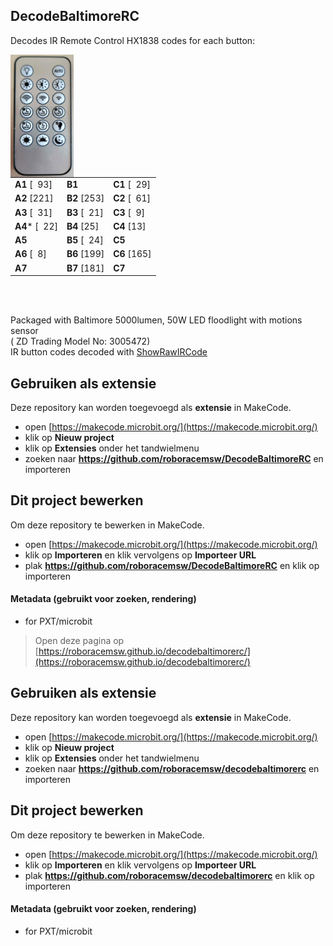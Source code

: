 ## DecodeBaltimoreRC
Decodes IR Remote Control HX1838 codes for each button:

<img src="./baltimore_RC.jpeg"  width="20%" height="20%" align="left" alt="HX1838 IR remote control"/>


|   |   |   |
|---|---|---|
| **A1**  [&nbsp;&nbsp;93]| **B1**  | **C1**  [&nbsp;&nbsp;29]|
| **A2**  [221]| **B2**  [253]| **C2**  [&nbsp;&nbsp;61]|
| **A3**  [&nbsp;&nbsp;31]| **B3** [&nbsp;&nbsp;21]| **C3**  [&nbsp;&nbsp;9]|
| **A4*** [&nbsp;&nbsp;22]|  **B4**  [25]| **C4**  [13]|
|     **A5** | **B5** [&nbsp;&nbsp;24]| **C5**      |
| **A6** [&nbsp;&nbsp;8]|  **B6**  [199]| **C6**  [165]|
|     **A7** | **B7** [181]| **C7**     | 
<br clear="left"/>
<br/>

Packaged with Baltimore 5000lumen, 50W LED floodlight with motions sensor<br/>
( ZD Trading Model No: 3005472)
<br/>
IR button codes decoded with [ShowRawIRCode](../ShowRawIRCode)
## Gebruiken als extensie

Deze repository kan worden toegevoegd als **extensie** in MakeCode.

* open [https://makecode.microbit.org/](https://makecode.microbit.org/)
* klik op **Nieuw project**
* klik op **Extensies** onder het tandwielmenu
* zoeken naar **https://github.com/roboracemsw/DecodeBaltimoreRC** en importeren

## Dit project bewerken

Om deze repository te bewerken in MakeCode.

* open [https://makecode.microbit.org/](https://makecode.microbit.org/)
* klik op **Importeren** en klik vervolgens op **Importeer URL**
* plak **https://github.com/roboracemsw/DecodeBaltimoreRC** en klik op importeren

#### Metadata (gebruikt voor zoeken, rendering)

* for PXT/microbit
<script src="https://makecode.com/gh-pages-embed.js"></script><script>makeCodeRender("{{ site.makecode.home_url }}", "{{ site.github.owner_name }}/{{ site.github.repository_name }}");</script>



> Open deze pagina op [https://roboracemsw.github.io/decodebaltimorerc/](https://roboracemsw.github.io/decodebaltimorerc/)

## Gebruiken als extensie

Deze repository kan worden toegevoegd als **extensie** in MakeCode.

* open [https://makecode.microbit.org/](https://makecode.microbit.org/)
* klik op **Nieuw project**
* klik op **Extensies** onder het tandwielmenu
* zoeken naar **https://github.com/roboracemsw/decodebaltimorerc** en importeren

## Dit project bewerken

Om deze repository te bewerken in MakeCode.

* open [https://makecode.microbit.org/](https://makecode.microbit.org/)
* klik op **Importeren** en klik vervolgens op **Importeer URL**
* plak **https://github.com/roboracemsw/decodebaltimorerc** en klik op importeren

#### Metadata (gebruikt voor zoeken, rendering)

* for PXT/microbit
<script src="https://makecode.com/gh-pages-embed.js"></script><script>makeCodeRender("{{ site.makecode.home_url }}", "{{ site.github.owner_name }}/{{ site.github.repository_name }}");</script>
